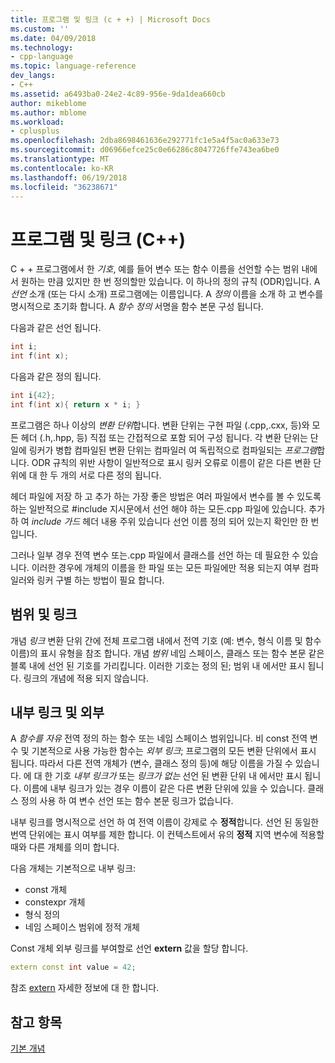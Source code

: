 ```yaml
---
title: 프로그램 및 링크 (c + +) | Microsoft Docs
ms.custom: ''
ms.date: 04/09/2018
ms.technology:
- cpp-language
ms.topic: language-reference
dev_langs:
- C++
ms.assetid: a6493ba0-24e2-4c89-956e-9da1dea660cb
author: mikeblome
ms.author: mblome
ms.workload:
- cplusplus
ms.openlocfilehash: 2dba8698461636e292771fc1e5a4f5ac0a633e73
ms.sourcegitcommit: d06966efce25c0e66286c8047726ffe743ea6be0
ms.translationtype: MT
ms.contentlocale: ko-KR
ms.lasthandoff: 06/19/2018
ms.locfileid: "36238671"
---
```

# <a name="program-and-linkage-c"></a>프로그램 및 링크 (C++)

C + + 프로그램에서 한 *기호*, 예를 들어 변수 또는 함수 이름을 선언할 수는 범위 내에서 원하는 만큼 있지만 한 번 정의할만 있습니다. 이 하나의 정의 규칙 (ODR)입니다. A *선언* 소개 (또는 다시 소개) 프로그램에는 이름입니다. A *정의* 이름을 소개 하 고 변수를 명시적으로 초기화 합니다. A *함수 정의* 서명을 함수 본문 구성 됩니다.

다음과 같은 선언 됩니다.

```cpp
int i;
int f(int x);
```

다음과 같은 정의 됩니다.

```cpp
int i{42};
int f(int x){ return x * i; }
```

프로그램은 하나 이상의 *변환 단위*합니다. 변환 단위는 구현 파일 (.cpp,.cxx, 등)와 모든 헤더 (.h,.hpp, 등) 직접 또는 간접적으로 포함 되어 구성 됩니다. 각 변환 단위는 단일에 링커가 병합 컴파일된 변환 단위는 컴파일러 여 독립적으로 컴파일되는 *프로그램*합니다. ODR 규칙의 위반 사항이 일반적으로 표시 링커 오류로 이름이 같은 다른 변환 단위에 대 한 두 개의 서로 다른 정의 됩니다.

헤더 파일에 저장 하 고 추가 하는 가장 좋은 방법은 여러 파일에서 변수를 볼 수 있도록 하는 일반적으로 #include 지시문에서 선언 해야 하는 모든.cpp 파일에 있습니다. 추가 하 여 *include 가드* 헤더 내용 주위 있습니다 선언 이름 정의 되어 있는지 확인만 한 번입니다.

그러나 일부 경우 전역 변수 또는.cpp 파일에서 클래스를 선언 하는 데 필요한 수 있습니다. 이러한 경우에 개체의 이름을 한 파일 또는 모든 파일에만 적용 되는지 여부 컴파일러와 링커 구별 하는 방법이 필요 합니다.

## <a name="linkage-vs-scope"></a>범위 및 링크

개념 *링크* 변환 단위 간에 전체 프로그램 내에서 전역 기호 (예: 변수, 형식 이름 및 함수 이름)의 표시 유형을 참조 합니다. 개념 *범위* 네임 스페이스, 클래스 또는 함수 본문 같은 블록 내에 선언 된 기호를 가리킵니다. 이러한 기호는 정의 된; 범위 내 에서만 표시 됩니다. 링크의 개념에 적용 되지 않습니다. 

## <a name="external-vs-internal-linkage"></a>내부 링크 및 외부

A *함수를 자유* 전역 정의 하는 함수 또는 네임 스페이스 범위입니다. 비 const 전역 변수 및 기본적으로 사용 가능한 함수는 *외부 링크*; 프로그램의 모든 변환 단위에서 표시 됩니다. 따라서 다른 전역 개체가 (변수, 클래스 정의 등)에 해당 이름을 가질 수 있습니다. 에 대 한 기호 *내부 링크가* 또는 *링크가 없는* 선언 된 변환 단위 내 에서만 표시 됩니다. 이름에 내부 링크가 있는 경우 이름이 같은 다른 변환 단위에 있을 수 있습니다. 클래스 정의 사용 하 여 변수 선언 또는 함수 본문 링크가 없습니다. 

내부 링크를 명시적으로 선언 하 여 전역 이름이 강제로 수 **정적**합니다. 선언 된 동일한 번역 단위에는 표시 여부를 제한 합니다. 이 컨텍스트에서 유의 **정적** 지역 변수에 적용할 때와 다른 개체를 의미 합니다.

다음 개체는 기본적으로 내부 링크:
- const 개체
- constexpr 개체
- 형식 정의
- 네임 스페이스 범위에 정적 개체

Const 개체 외부 링크를 부여할로 선언 **extern** 값을 할당 합니다.

```cpp
extern const int value = 42;
```

참조 [extern](extern-cpp.md) 자세한 정보에 대 한 합니다.

## <a name="see-also"></a>참고 항목

 [기본 개념](../cpp/basic-concepts-cpp.md)